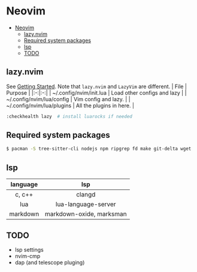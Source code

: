 # Neovim

<!--toc:start-->
- [Neovim](#neovim)
  - [lazy.nvim](#lazynvim)
  - [Required system packages](#required-system-packages)
  - [lsp](#lsp)
  - [TODO](#todo)
<!--toc:end-->

## lazy.nvim
See [Getting Started](https://lazy.folke.io/).
Note that `lazy.nvim` and `LazyVim` are different.
| File | Purpose |
|:-:|:-:|
| ~/.config/nvim/init.lua | Load other configs and lazy |
| ~/.config/nvim/lua/config | Vim config and lazy. |
| ~/.config/nvim/lua/plugins | All the plugins in here. |

```sh
:checkhealth lazy  # install luarocks if needed
```

## Required system packages
```sh
$ pacman -S tree-sitter-cli nodejs npm ripgrep fd make git-delta wget
```

## lsp
| language | lsp |
|:-:|:-:|
| c, c++ | clangd |
| lua | lua-language-server |
| markdown | markdown-oxide, marksman |

## TODO
- lsp settings
- nvim-cmp
- dap (and telescope pluging)
